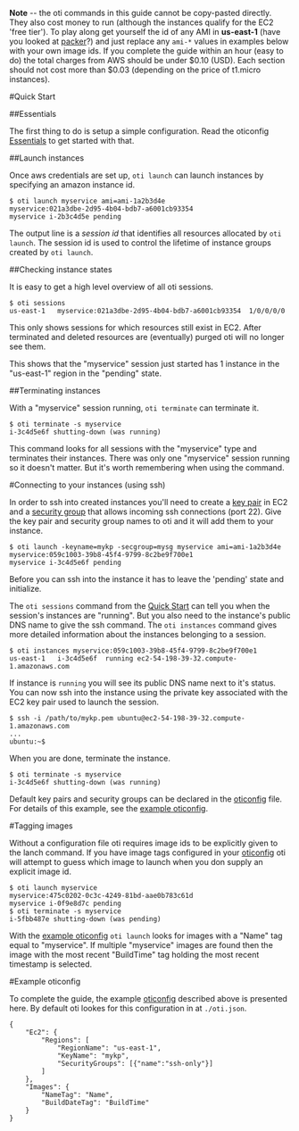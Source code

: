 **Note** -- the oti commands in this guide cannot be copy-pasted directly.
They also cost money to run (although the instances qualify for the EC2 'free
tier').  To play along get yourself the id of any AMI in **us-east-1** (have
you looked at
[packer](http://www.packer.io/intro/getting-started/build-image.html)?) and
just replace any `ami-*` values in examples below with your own image ids.  If
you complete the guide within an hour (easy to do) the total charges from AWS
should be under $0.10 (USD).  Each section should not cost more than $0.03
(depending on the price of t1.micro instances).

#Quick Start

##Essentials

The first thing to do is setup a simple configuration. Read the oticonfig
[Essentials](http://godoc.org/github.com/bmatsuo/oti/oticonfig#hdr-Essentials)
to get started with that.

##Launch instances

Once aws credentials are set up, `oti launch` can launch instances by
specifying an amazon instance id.

    $ oti launch myservice ami=ami-1a2b3d4e
    myservice:021a3dbe-2d95-4b04-bdb7-a6001cb93354
    myservice i-2b3c4d5e pending

The output line is a _session id_ that identifies all resources allocated by
`oti launch`.  The session id is used to control the lifetime of instance
groups created by `oti launch`.

##Checking instance states

It is easy to get a high level overview of all oti sessions.

    $ oti sessions
    us-east-1	myservice:021a3dbe-2d95-4b04-bdb7-a6001cb93354	1/0/0/0/0

This only shows sessions for which resources still exist in EC2.  After
terminated and deleted resources are (eventually) purged oti will no longer see
them.

This shows that the "myservice" session just started has 1 instance in the
"us-east-1" region in the "pending" state.

##Terminating instances

With a "myservice" session running, `oti terminate` can terminate it.

    $ oti terminate -s myservice
    i-3c4d5e6f shutting-down (was running)

This command looks for all sessions with the "myservice" type and terminates
their instances.  There was only one "myservice" session running so it doesn't
matter.  But it's worth remembering when using the command.

#Connecting to your instances (using ssh)

In order to ssh into created instances you'll need to create a [key
pair](http://docs.aws.amazon.com/AWSEC2/latest/UserGuide/ec2-key-pairs.html) in
EC2 and a [security
group](http://docs.aws.amazon.com/AWSEC2/latest/UserGuide/using-network-security.html)
that allows incoming ssh connections (port 22). Give the key pair and security
group names to oti and it will add them to your instance.

    $ oti launch -keyname=mykp -secgroup=mysg myservice ami=ami-1a2b3d4e
    myservice:059c1003-39b8-45f4-9799-8c2be9f700e1
    myservice i-3c4d5e6f pending

Before you can ssh into the instance it has to leave the 'pending' state and
initialize.

The `oti sessions` command from the [Quick Start](#Quick_Start) can tell you
when the session's instances are "running".  But you also need to the
instance's public DNS name to give the ssh command.  The `oti instances`
command gives more detailed information about the instances belonging to a
session.

    $ oti instances myservice:059c1003-39b8-45f4-9799-8c2be9f700e1
    us-east-1   i-3c4d5e6f  running ec2-54-198-39-32.compute-1.amazonaws.com

If instance is `running` you will see its public DNS name next to it's status.
You can now ssh into the instance using the private key associated with the EC2
key pair used to launch the session.

    $ ssh -i /path/to/mykp.pem ubuntu@ec2-54-198-39-32.compute-1.amazonaws.com
    ...
    ubuntu:~$

When you are done, terminate the instance.

    $ oti terminate -s myservice
    i-3c4d5e6f shutting-down (was running)

Default key pairs and security groups can be declared in the
[oticonfig](http://godoc.org/github.com/bmatsuo/oti/oticonfig#Ec2Region) file.
For details of this example, see the [example oticonfig](#example-oticonfig).

#Tagging images

Without a configuration file oti requires image ids to be explicitly given to
the lanch command.  If you have image tags configured in your
[oticonfig](http://godoc.org/github.com/bmatsuo/oti/oticonfig#Images) oti will
attempt to guess which image to launch when you don supply an explicit image id.

    $ oti launch myservice
    myservice:475c0202-0c3c-4249-81bd-aae0b783c61d
    myservice i-0f9e8d7c pending
    $ oti terminate -s myservice
    i-5fbb487e shutting-down (was pending)

With the [example oticonfig](#example-oticonfig) `oti launch` looks for images
with a "Name" tag equal to "myservice".  If multiple "myservice" images are
found then the image with the most recent "BuildTime" tag holding the most
recent timestamp is selected.

#Example oticonfig

To complete the guide, the example
[oticonfig](http://godoc.org/github.com/bmatsuo/oti/oticonfig#C) described
above is presented here.  By default oti lookes for this configuration in at
`./oti.json`.

    {
        "Ec2": {
            "Regions": [
                "RegionName": "us-east-1",
                "KeyName": "mykp",
                "SecurityGroups": [{"name":"ssh-only"}]
            ]
        },
        "Images": {
            "NameTag": "Name",
            "BuildDateTag": "BuildTime"
        }
    }
